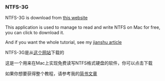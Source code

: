 ### NTFS-3G
NTFS-3G is download from [this website](http://macntfs-3g.blogspot.jp/2010/10/ntfs-3g-for-mac-os-x-2010102.html)

This application is used to manage to read and write NTFS on Mac for free, you can click to download it.

And if you want the whole tutorial, see my [jianshu article](http://www.jianshu.com/p/6abf7946f56b)

NTFS-3G是从[这个网站](http://macntfs-3g.blogspot.jp/2010/10/ntfs-3g-for-mac-os-x-2010102.html)下载的

这是一个用来在Mac上实现免费读写NTFS格式硬盘的软件，你可以点击下载

如果你想要获得整个教程，请参考我的[简书文章](http://www.jianshu.com/p/6abf7946f56b)
